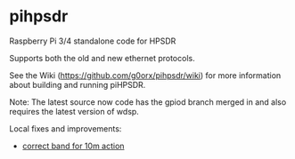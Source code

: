 # pihpsdr
Raspberry Pi 3/4 standalone code for HPSDR

Supports both the old and new ethernet protocols.

See the Wiki (https://github.com/g0orx/pihpsdr/wiki) for more information about building and running piHPSDR.

Note: The latest source now code has the gpiod branch merged in and also requires the latest version of wdsp.

Local fixes and improvements:

- [correct band for 10m action](https://github.com/petrus-lt/pihpsdr/commit/57a67671d8fb2c745102efda0f2fa71305a5eb87)


